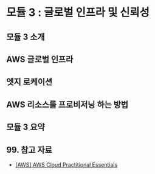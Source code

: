 # 모듈 3 : 글로벌 인프라 및 신뢰성

## 모듈 3 소개

## AWS 글로벌 인프라

## 엣지 로케이션

## AWS 리소스를 프로비저닝 하는 방법

## 모듈 3 요약

## 99. 참고 자료

- [[AWS] AWS Cloud Practitional Essentials](https://explore.skillbuilder.aws/learn/course/13522/play/107682/aws-cloud-practitioner-essentials-korean-na-hangug-eo-gang-ui)